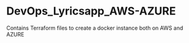 # DevOps_Lyricsapp_AWS-AZURE
Contains Terraform files to create a docker instance both on AWS and AZURE
